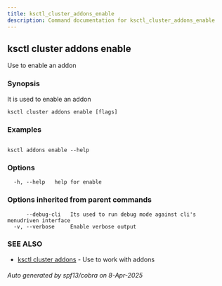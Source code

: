 ```yaml
---
title: ksctl_cluster_addons_enable
description: Command documentation for ksctl_cluster_addons_enable
---
```


## ksctl cluster addons enable

Use to enable an addon

### Synopsis

It is used to enable an addon

```
ksctl cluster addons enable [flags]
```

### Examples

```

ksctl addons enable --help

```

### Options

```
  -h, --help   help for enable
```

### Options inherited from parent commands

```
      --debug-cli   Its used to run debug mode against cli's menudriven interface
  -v, --verbose     Enable verbose output
```

### SEE ALSO

* [ksctl cluster addons](ksctl_cluster_addons.md)	 - Use to work with addons

###### Auto generated by spf13/cobra on 8-Apr-2025
